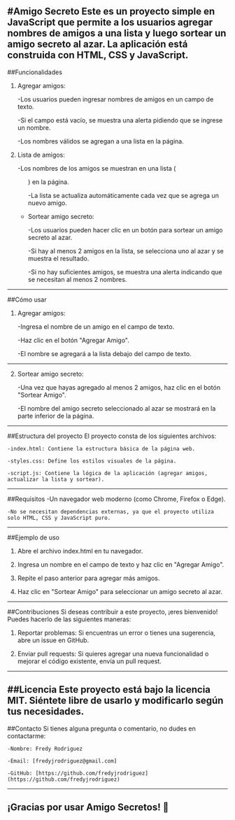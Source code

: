 #Amigo Secreto
Este es un proyecto simple en JavaScript que permite a los usuarios agregar nombres de amigos a una lista y luego sortear un amigo secreto al azar. La aplicación está construida con HTML, CSS y JavaScript.
---

##Funcionalidades
1. Agregar amigos:

    -Los usuarios pueden ingresar nombres de amigos en un campo de texto.

    -Si el campo está vacío, se muestra una alerta pidiendo que se ingrese un nombre.

    -Los nombres válidos se agregan a una lista en la página.

2. Lista de amigos:

    -Los nombres de los amigos se muestran en una lista (<ul>) en la página.

    -La lista se actualiza automáticamente cada vez que se agrega un nuevo amigo.

3. Sortear amigo secreto:

    -Los usuarios pueden hacer clic en un botón para sortear un amigo secreto al azar.

    -Si hay al menos 2 amigos en la lista, se selecciona uno al azar y se muestra el resultado.

    -Si no hay suficientes amigos, se muestra una alerta indicando que se necesitan al menos 2 nombres.
---

##Cómo usar
1. Agregar amigos:

    -Ingresa el nombre de un amigo en el campo de texto.

    -Haz clic en el botón "Agregar Amigo".

    -El nombre se agregará a la lista debajo del campo de texto.
---

2. Sortear amigo secreto:

    -Una vez que hayas agregado al menos 2 amigos, haz clic en el botón "Sortear Amigo".

    -El nombre del amigo secreto seleccionado al azar se mostrará en la parte inferior de la página.
---

##Estructura del proyecto
El proyecto consta de los siguientes archivos:

    -index.html: Contiene la estructura básica de la página web.

    -styles.css: Define los estilos visuales de la página.

    -script.js: Contiene la lógica de la aplicación (agregar amigos, actualizar la lista y sortear).
---

##Requisitos
    -Un navegador web moderno (como Chrome, Firefox o Edge).

    -No se necesitan dependencias externas, ya que el proyecto utiliza solo HTML, CSS y JavaScript puro.
---

##Ejemplo de uso
1. Abre el archivo index.html en tu navegador.

2. Ingresa un nombre en el campo de texto y haz clic en "Agregar Amigo".

3. Repite el paso anterior para agregar más amigos.

4. Haz clic en "Sortear Amigo" para seleccionar un amigo secreto al azar.
---

##Contribuciones
Si deseas contribuir a este proyecto, ¡eres bienvenido! Puedes hacerlo de las siguientes maneras:

1. Reportar problemas: Si encuentras un error o tienes una sugerencia, abre un issue en GitHub.

2. Enviar pull requests: Si quieres agregar una nueva funcionalidad o mejorar el código existente, envía un pull request.
---

##Licencia
Este proyecto está bajo la licencia MIT. Siéntete libre de usarlo y modificarlo según tus necesidades.
---

##Contacto
Si tienes alguna pregunta o comentario, no dudes en contactarme:

    -Nombre: Fredy Rodriguez

    -Email: [fredyjrodriguez@gmail.com]

    -GitHub: [https://github.com/fredyjrodriguez](https://github.com/fredyjrodriguez)

---
¡Gracias por usar Amigo Secretos! 🎉
---